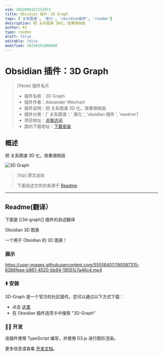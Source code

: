 ```yaml
---
uid: 2023080322132873
title: Obsidian 插件：3D Graph
tags: ['关系图谱', '美化', 'obsidian插件', 'readme']
description: 把 关系图谱 3D化，效果很绚丽
author: AI
type: readme
draft: false
editable: false
modified: 20230101000000
---
```


# Obsidian 插件：3D Graph

> [!Note] 插件名片
> - 插件名称：3D Graph
> - 插件作者：Alexander Weichart
> - 插件说明：把 关系图谱 3D 化，效果很绚丽
> - 插件分类：[' 关系图谱 ', ' 美化 ', 'obsidian 插件 ', 'readme']
> - 项目地址：[点我访问](https://github.com/AlexW00/obsidian-3d-graph)
> - 国内下载地址：[下载安装](https://pkmer.cn/products/plugin/pluginMarket/?3d-graph)

## 概述

把 关系图谱 3D 化，效果很绚丽

![3D Graph](https://cdn.pkmer.cn/covers/3d-graph.gif!pkmer)

> [!tip] 原文出处
>
>下面自述文件的来源于 [Readme](https://ghproxy.net/https://raw.githubusercontent.com/AlexW00/obsidian-3d-graph/master/README.md)

---

## Readme(翻译）

下面是 [[3d-graph]] 插件的自述翻译

Obsidian 3D 图表

一个用于 Obsidian 的 3D 图表！

### 展示

<https://user-images.githubusercontent.com/55558407/190087315-8386feee-b861-4520-bb94-19051c7a46c4.mp4>

### ⬇️ 安装

3D-Graph 是一个官方的社区插件。您可以通过以下方式下载：

- 点击 [这里](https://obsidian.md/plugins?id=3d-graph)
- 在 Obsidian 插件选项卡中搜索 "3D-Graph"

### 👨‍💻 开发

该插件使用 TypeScript 编写，并使用 D3.js 进行图形渲染。

更多信息请查看 [开发文档](docs/dev-docs.md)。
